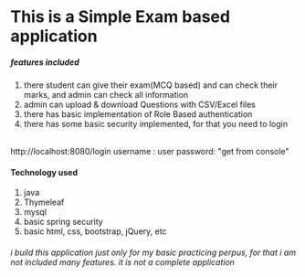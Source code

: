 # This is a Simple Exam based application

##### features included
1. there student can give their exam(MCQ based) and can check their marks, and admin can check all information
2. admin can upload & download Questions with CSV/Excel files
3. there has basic implementation of Role Based authentication
4. there has some basic security implemented, for that you need to login
<br/>
http://localhost:8080/login
	username : user
	password: "get from console"

#### Technology used
1. java
2. Thymeleaf
3. mysql
4. basic spring security
5. basic html, css, bootstrap, jQuery, etc


###### i build this application just only for my basic practicing perpus, for that i am not included many features. it is not a complete application

